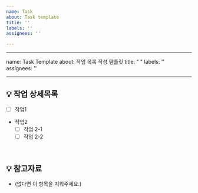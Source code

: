 ```yaml
---
name: Task
about: Task template
title: ''
labels: ''
assignees: ''

---
```


---
name: Task Template
about: 작업 목록 작성 템플릿
title: " "
labels: ''
assignees: ''

---

## 💡 작업 상세목록
- [ ] 작업1
- 작업2
  - [ ] 작업 2-1
  - [ ] 작업 2-2

<br>

## 💡 참고자료
- (없다면 이 항목을 지워주세요.)
